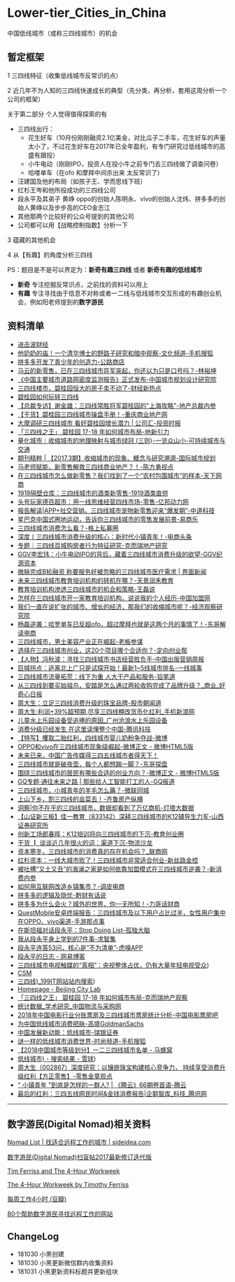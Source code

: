 # Lower-tier_Cities_in_China
中国低线城市（或称三四线城市）的机会



## 暂定框架

1 三四线特征（收集低线城市反常识的点）

2 近几年不为人知的三四线快速成长的典型（先分类，再分析，套用这周分析一个公司的框架）

 关于第二部分 
个人觉得值得探索的有
- 三四线出行：
	- 花生好车（10月份刚刚融资2.1亿美金，对比瓜子二手车，花生好车的声量太小了，不过花生好车在2017年已全年盈利，有专门研究过低线城市的高盛有跟投）
	- 小牛电动（刚刚IPO，投资人在投小牛之前专门去三四线做了调查问卷）
	- 哈喽单车（在ofo 和摩拜中间杀出来 太反常识了）
- 汪建国及他的布局（如孩子王、学而思线下班）
- 红杉王岑和他所投成功的三四线公司
- 段永平及其弟子 黄峥 oppo的创始人陈明永、vivo的创始人沈炜、拼多多的创始人黄峥以及步步高的CEO金志江
- 其他那两个比较好的公众号提到的其他公司
- 公司都可以用【战略控制指数】分析一下 

3 蕴藏的其他机会

4 从【有趣】的角度分析三四线

PS：题目是不是可以界定为：**新奇有趣三四线** 或者 **新奇有趣的低线城市**
- **新奇** 专注挖掘反常识点，之前找的资料可以用上
- **有趣** 专注寻找由于信息不对称或者一二线与低线城市交互形成的有趣创业机会，例如阳老师提到的**数字游民**


## 资料清单

* [进击波财经](https://mp.weixin.qq.com/s/wk2tk8BquuWtuwIu_94IoQ)
* [他奶奶的庙！一个清华博士的野路子研究和暗中观察-文化频道-手机搜狐](http://m.sohu.com/a/162939429_465373)
* [拼多多开发了青少年的创造力-公路商店](https://mp.weixin.qq.com/s/An61TSqxKuFz6L1j1zuH3g)
* [马云的新零售，已在三四线城市异军突起，你还以为只是口号吗？-林裕坤](https://mp.weixin.qq.com/s/wjqpvPPqSr_8xYCyuXCQAA)
* [《中国主要城市道路网密度监测报告》正式发布-中国城市规划设计研究院](https://mp.weixin.qq.com/s/cEoBBRJ1tOWwF0-Lkf6WPQ)
* [三四线楼市，碧桂园恒大的房子卖不动了-财经新热点](https://mp.weixin.qq.com/s/XrIEPkOqztENRYIHilD1rg)
* [碧桂园如何玩转三四线](https://m.xzbu.com/3/view-7797491.htm)
* [【总裁专访】谢金雄：三四线常胜将军碧桂园的"上海攻略"-地产总裁内参](https://mp.weixin.qq.com/s/6-5Tx4ufPvvfkZsubmyofw)
* [【干货】碧桂园三四线城市操盘手册！-重庆商业地产网](https://mp.weixin.qq.com/s/IMQRzYFmVL4nU31-Ba1e_g)
* [大摩调研三四线城市 看好碧桂园增长潜力 | 公司汇-投资时报](https://mp.weixin.qq.com/s/I5lFAzCX80D3GFnE4H2BQw)
* [「三四线之王」 碧桂园 17-18 年如何城市布局-地新引力](https://mp.weixin.qq.com/s/a-pvsImg0VeN_oN8n2uToQ)
* [量化城市︱收缩城市的地理映射与城市绿冠 (三则)-一览众山小-可持续城市与交通](https://mp.weixin.qq.com/s/ak26NEU1ibtB_tRVH1W5oA)
* [期刊精粹 | 【2017.3期】收缩城市的现象、概念与研究溯源-国际城市规划](https://mp.weixin.qq.com/s/fIRB7a0kcjt5YwtMgEn2bg)
* [马老师赋能，新零售解救三四线商业地产？！-陈方勇视点](https://mp.weixin.qq.com/s/Zw0DP3njRT5kqXAmQV1wdg)
* [在三四线城市怎么做新零售？我们找到了一个“农村包围城市”的样本-天下网商](https://mp.weixin.qq.com/s/n8dhDjW692nWPh3T8tOzHw)
* [1919隔壁仓库：三四线城市的酒类新零售-1919酒类直供](https://mp.weixin.qq.com/s/2jsA1-LLWIuVEDzKbcYqng)
* [头号玩家德百超市：用一线思维经营四线市场-零售-亿邦动力网](http://m.ebrun.com/295469.html)
* [报告解读|APP+社交营销，三四线城市宠物新零售迎来“爆发期”-中道科技](https://mp.weixin.qq.com/s/tVMv_gXu_7DJ-IYU7D6LdA)
* [星巴克中国式圈地运动，告诉你三四线城市的零售发展前景-易商乐](https://mp.weixin.qq.com/s/tyPRdEOgWWd_2104Y3WNqw)
* [三四线城市消费怎么看？-格上私募圈](https://mp.weixin.qq.com/s/2ver2NZnaHs2BMVZjzu7JQ)
* [深度丨三四线城市消费升级的核心：新时代小镇青年！-电商头条](https://mp.weixin.qq.com/s/Mfx78y0BNm7YSM7vCYx_qQ)
* [专题｜三四线百城购房者行为特征研究-克而瑞地产研究](https://mp.weixin.qq.com/s/d1ahl9JR6ZzsvnfvgyKRKQ)
* [GGV李宏玮：小牛电动IPO的背后，藏着三四线城市消费升级的欲望-GGV纪源资本](https://mp.weixin.qq.com/s/tKrde8manIXQiEoK9cf9ag)
* [微脉完成B轮融资 称要服务好被忽略的三四线城市医疗需求 | 界面新闻](https://m.jiemian.com/article/2432137.html)
* [未来三四线城市教育培训机构的转机在哪？-天景润禾教育](https://mp.weixin.qq.com/s/eG_qDktF7bszQgqSW7Bg6g)
* [教育培训机构渗透三四线城市的机会和策略-王磊说](https://mp.weixin.qq.com/s/OM6Mvq6aYkt4wMXKIDwqUA)
* [怎样在三四线城市开一家教育培训机构，说说我的个人经历-中国加盟网](https://mp.weixin.qq.com/s/ewV-74pG1RNSnxaGjwAdYA)
* [我们一直在说扩张的城市、增长的经济，那我们的收缩城市呢？-经济观察研究院](https://mp.weixin.qq.com/s/8I0xYTQljFRLopRjGcmGrA)
* [杨磊逆袭：哈罗单车已反超ofo，超过摩拜也就是这两个月的事情了！-东哥解读电商](https://mp.weixin.qq.com/s/e67aVrjykkrqkThjGC969A)
* [三四线城市，男士美容产业正在崛起-老板参谋](https://mp.weixin.qq.com/s/UfWrM6W0GaYqBQJX77N5dg)
* [选择在三四线城市创业，这20个项目哪个合适你？-定向创业帮](https://mp.weixin.qq.com/s/yfTMRqN73fiVIjBFjaRCNA)
* [【人物】冯秋波：寻找三四线城市书店经营胜负手-中国出版营销周报](https://mp.weixin.qq.com/s/-8SDVKZxKH-fu1JEG5YYNg)
* [巨城拐点：逃离北上广只是试探开始！最新1~5线城市排名-一线城事](https://mp.weixin.qq.com/s/dtcqcNDtCF_KIFBUsferig)
* [三四线城市流量拓荒：线下为重 人大于产品和服务-铅笔道](https://mp.weixin.qq.com/s/5Y2P20Wyhu62zM0uuEQwDg)
* [从三四线到要买始祖鸟，安踏是怎么通过两轮收购完成了品牌升级？_商业_好奇心日报](http://www.qdaily.com/articles/56812.html?open_source=weibo_search)
* [周大生：立足三四线消费升级的珠宝品牌-股市朝闻道](https://mp.weixin.qq.com/s/8BmJnVBBMniw6G_IepjXIg)
* [周大生:利润+39%超预期,尽享三四线棚改货币化红利_手机新浪网](https://finance.sina.cn/2018-02-28/detail-ifyrzinh0279172.d.html)
* [儿童水上乐园设备受追捧的原因_广州沧浪水上乐园设备](http://blog.sina.cn/dpool/blog/s/blog_70e780040102y357.html?ref=weibocard&from=108A195010&wm=9847_0002&weiboauthoruid=1894219780)
* [消费分级已经发生 在这里读懂整个中国-腾讯科技](https://mp.weixin.qq.com/s/zDI2A9hZVQ_yIBhab9AstQ)
* [【特写】攫取二胎红利，四线城市婴儿奶粉争夺战-微博](https://media.weibo.cn/article?id=2309351000894290275571818738&display=0&retcode=6102)
* [OPPO和vivo在三四线城市现象级崛起-微博正文 - 微博HTML5版](https://m.weibo.cn/status/4298343234708418?sourceType=weixin&from=108A195010&wm=9847_0002&featurecode=newtitle&display=0&retcode=6102)
* [未来已来，中国广告传媒得三四五线城市者得天下！](https://m.weibo.cn/status/4297937335247532?sourceType=weixin&from=108A195010&wm=9847_0002&featurecode=newtitle&display=0&retcode=6102)
* [三四线城市就是破夜壶，每个人都想踹一脚？-东哥探盘](https://mp.weixin.qq.com/s/DPVbuyXDn8ouwk7A_hqlwA)
* [围绕三四线城市的居民有哪些合适的创业方向？-微博正文 - 微博HTML5版](https://m.weibo.cn/status/4297633394627388?sourceType=weixin&from=108A195010&wm=9847_0002&featurecode=newtitle&display=0&retcode=6102)
* [GQ专题·通往未来之路 | 那些给人工智能打工的人-GQ报道](https://mp.weixin.qq.com/s/Orj8tNOS9W0mz5Vk6XVSMQ)
* [三四线城市，小城青年的羊毛怎么薅？-微联同城](https://mp.weixin.qq.com/s/tqWyOBTDLPSB8uHQRg2l9g)
* [上山下乡，割三四线的韭菜去！-齐鲁房产纵横](https://mp.weixin.qq.com/s/vx3A9DPgzPbBThZoUPKByg)
* [洞察|你不在乎的三四线城市，数据却看到了万亿商机-灯塔大数据](https://mp.weixin.qq.com/s/QJBYCqzCWGc5wcUbyQkr2Q)
* [【山证新三板】佳一教育（833142）深耕三四线城市的K12辅导生力军-山西证券研究所](https://mp.weixin.qq.com/s/nt-lpVbri7ab6uKwoLEJOg)
* [创新工场郎春晖：K12培训将向三四线城市的下沉-教育创业圈](https://mp.weixin.qq.com/s/fVgSDzDcBjMIrKmyddmDSg)
* [干货 ┃ 谈谈近几年很火的词：渠道下沉-物流沙龙](https://mp.weixin.qq.com/s/bg1FDNTfz3wJkpcq_6lZNA)
* [资本寒冬，三四线城市的消费真的存在机会吗？_联商网](http://www.linkshop.com.cn/web/archives/2018/411759.shtml)
* [红杉资本：一线大城市败了！三四线城市非常适合创业-新丝路金控](https://mp.weixin.qq.com/s/cJtxUWs1CPmSHwbtbBST_Q)
* [被吐槽“又土又丑”的海澜之家是如何依靠加盟模式在三四线城市逆袭？-新消费内参](https://mp.weixin.qq.com/s/KK2yJXAWWUdnkLf8WAAu1g)
* [如何用互联网改造乡镇集市？-调皮电商](https://mp.weixin.qq.com/s/BzFANmwCUGaHpBAA7lKo5g)
* [拼多多的逻辑及隐忧-黔财有话说](https://mp.weixin.qq.com/s/tbzQB-4rq5ToY6dqBHyEjw)
* [拼多多为什么会火？城外的世界，你一无所知！-力哥话财商](https://mp.weixin.qq.com/s/k3lCccOWcWnvM7hLVgthkw)
* [QuestMobile安卓终端报告：三四线城市及以下用户占比过半，女性用户集中在OPPO、vivo渠道-手游那点事](https://mp.weixin.qq.com/s/lKf2MgUV7wfkmIoDYSynPQ)
* [在斯坦福对话段永平：Stop Doing List-孤独大脑](https://mp.weixin.qq.com/s/HLEYFvA1wGbxBR84TwsWiQ)
* [我从段永平身上学到的7件事-求智集](https://mp.weixin.qq.com/s/roqvWYVbpEPP-6ck7YmxWg)
* [段永平连答53问，核心是“不为清单”-虎嗅APP](https://mp.weixin.qq.com/s/nlArte88OAXB2u--_MkBwA)
* [段永平的日志 - 网易博客](http://nteswjq.blog.163.com/blog/#m=0)
* [三四线城市电视触媒的“真相”：央视整体占优，仍有大量年轻电视受众](https://baijiahao.baidu.com/s?id=1610675419035348343&wfr=spider&for=pc))
* [CSM](http://www.csm.com.cn/cpfw/ds/wldc.html)
* [三四线)_199IT网站站内搜索](http://s.199it.com/cse/search?s=913566115233094367&entry=1&q=%E4%B8%89%E5%9B%9B%E7%BA%BF))
* [Homepage - Beijing City Lab](https://www.beijingcitylab.com/)
* [「三四线之王」 碧桂园 17-18 年如何城市布局-克而瑞地产观察](https://mp.weixin.qq.com/s/JoPA0-s08Otvs6Szuj4xAQ)
* [统计数据_学术研究_中国物流与采购网](https://m.baidu.com/from=844b/bd_page_type=1/ssid=0/uid=0/pu=usm%403%2Csz%40320_1001%2Cta%40iphone_2_8.1_3_537/baiduid=DA346AD65C199D20AE7B91C696B51411/w=0_10_/t=iphone/l=3/tc?ref=www_iphone&lid=7502809671660331774&order=5&fm=alop&isAtom=1&is_baidu=0&tj=www_normal_5_0_10_title&vit=osres&m=8&srd=1&cltj=cloud_title&asres=1&title=%E7%BB%9F%E8%AE%A1%E6%95%B0%E6%8D%AE_%E5%AD%A6%E6%9C%AF%E7%A0%94%E7%A9%B6_%E4%B8%AD%E5%9B%BD%E7%89%A9%E6%B5%81%E4%B8%8E%E9%87%87%E8%B4%AD%E7%BD%91&dict=32&wd=&eqid=681f55a510ade400100000035bd5484b&w_qd=IlPT2AEptyoA_ykyxQcbzgGuClNVj7u&tcplug=1&sec=33773&di=aa5004525c1bf875&bdenc=1&tch=124.89.44.1461.1.602&nsrc=IlPT2AEptyoA_yixCFOxXnANedT62v3IEQGG_ytQ_zSvilirgeWlItdnHDD62Sm5C6LkviPQpsxRcTPcUG9n6t1TaP1s&clk_type=1&l=1&baiduid=DA346AD65C199D20AE7B91C696B51411&w=0_10_%E7%89%A9%E6%B5%81%E6%95%B0%E6%8D%AE&t=iphone&from=844b&ssid=0&uid=0&bd_page_type=1&pu=usm%403%2Csz%40320_1001%2Cta%40iphone_2_8.1_3_537&clk_info=%7B%22srcid%22%3A1599%2C%22tplname%22%3A%22www_normal%22%2C%22t%22%3A1540704353432%2C%22xpath%22%3A%22div-article-header-div-a-h3-span%22%7D&sfOpen=1)
* [2018年中国电影行业分账票房及三四线城市票房统计分析-中国电影票房吧](https://mp.weixin.qq.com/s/lMPJV-4zuxARYgGcY2JOcQ)
* [为中国低线城市消费把脉-高盛GoldmanSachs](https://mp.weixin.qq.com/s/UvPHoM4aon1d96-9N7b8Zw)
* [中国发展新动能：低线城市-瑞银证券](https://mp.weixin.qq.com/s/dlJUBico70qWD00_uubVIQ)
* [谜一样的低线城市消费世界-时尚频道-手机搜狐](https://m.sohu.com/a/135776633_509909/?pvid=000115_3w_a)
* [【2018中国城市等级划分】一二三四线城市名单 - 马蜂窝](http://www.mafengwo.cn/travel-news/542672.html)
* [低线城市) - 搜索结果 - 雪球](https://xueqiu.com/k?q=%E4%BD%8E%E7%BA%BF%E5%9F%8E%E5%B8%82))
* [周大生（002867）深度研究：以镶嵌珠宝构建核心竞争力， 持续享受消费升级红利【方正零售】-零售金童观点](https://mp.weixin.qq.com/s/4NwSbV-cZ2mnw0GnYyI5yw)
* [“ 小镇青年 ”到底是怎样的一群人? | 《腾云》66期卷首语-腾云](https://mp.weixin.qq.com/s/uR_p8TGLjVQDwfZdIJUQvA)
* [最后的红利：三四五线网民时间&金钱消费报告|企鹅智库_科技_腾讯网](http://tech.qq.com/a/20180828/029780.htm#p=13)



------------

## 数字游民(Digital Nomad)相关资料

[Nomad List | 找适合远程工作的城市 | sideidea.com](http://sideidea.com/article/2)

[数字游民(Digital Nomad)扫盲帖2017最新修订迭代版](https://www.douban.com/group/topic/105944187/)

[Tim Ferriss and The 4-Hour Workweek](https://fourhourworkweek.com/)

[The 4-Hour Workweek by Timothy Ferriss](https://www.goodreads.com/book/show/368593.The_4_Hour_Workweek)

[每周工作4小时 (豆瓣)](https://book.douban.com/subject/3006483/)

[80个帮助数字游民寻找远程工作的网站](https://remotejobs.hobowithalaptop.com/)



## ChangeLog

- 181030 小黑创建
- 181030 小黑更新微信群内收集资料
- 181031 小黑更新资料标题并更新组块